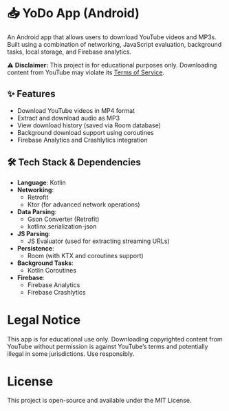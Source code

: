 # 📥 YoDo App (Android)

An Android app that allows users to download YouTube videos and MP3s. Built using a combination of networking, JavaScript evaluation, background tasks, local storage, and Firebase analytics.

⚠️ **Disclaimer:** This project is for educational purposes only. Downloading content from YouTube may violate its [Terms of Service](https://www.youtube.com/t/terms).

## ✨ Features

- Download YouTube videos in MP4 format
- Extract and download audio as MP3
- View download history (saved via Room database)
- Background download support using coroutines
- Firebase Analytics and Crashlytics integration

## 🛠 Tech Stack & Dependencies

- **Language**: Kotlin
- **Networking**:
  - Retrofit
  - Ktor (for advanced network operations)
- **Data Parsing**:
  - Gson Converter (Retrofit)
  - kotlinx.serialization-json
- **JS Parsing**:
  - JS Evaluator (used for extracting streaming URLs)
- **Persistence**:
  - Room (with KTX and coroutines support)
- **Background Tasks**:
  - Kotlin Coroutines
- **Firebase**:
  - Firebase Analytics
  - Firebase Crashlytics

# Legal Notice
This app is for educational use only. Downloading copyrighted content from YouTube without permission is against YouTube’s terms and potentially illegal in some jurisdictions. Use responsibly.
# License
This project is open-source and available under the MIT License.
